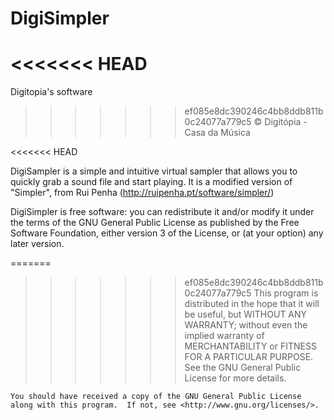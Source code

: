 DigiSimpler
===========

<<<<<<< HEAD
=======
Digitopia's software

>>>>>>> ef085e8dc390246c4bb8ddb811b0c24077a779c5
© Digitópia - Casa da Música

<<<<<<< HEAD

DigiSampler is a simple and intuitive virtual sampler that allows you to quickly grab a sound file and start playing. It is a modified version of "Simpler", from Rui Penha (http://ruipenha.pt/software/simpler/)

DigiSimpler is free software: you can redistribute it and/or modify
    it under the terms of the GNU General Public License as published by
    the Free Software Foundation, either version 3 of the License, or
    (at your option) any later version.

=======
>>>>>>> ef085e8dc390246c4bb8ddb811b0c24077a779c5
    This program is distributed in the hope that it will be useful,
    but WITHOUT ANY WARRANTY; without even the implied warranty of
    MERCHANTABILITY or FITNESS FOR A PARTICULAR PURPOSE.  See the
    GNU General Public License for more details.

    You should have received a copy of the GNU General Public License
    along with this program.  If not, see <http://www.gnu.org/licenses/>.

